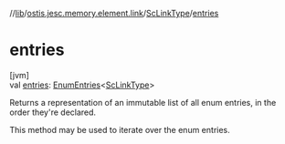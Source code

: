 //[lib](../../../index.md)/[ostis.jesc.memory.element.link](../index.md)/[ScLinkType](index.md)/[entries](entries.md)

# entries

[jvm]\
val [entries](entries.md): [EnumEntries](https://kotlinlang.org/api/latest/jvm/stdlib/kotlin.enums/-enum-entries/index.html)&lt;[ScLinkType](index.md)&gt;

Returns a representation of an immutable list of all enum entries, in the order they're declared.

This method may be used to iterate over the enum entries.

